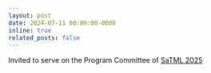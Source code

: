 ```yaml
---
layout: post
date: 2024-07-11 00:00:00-0000
inline: true
related_posts: false
---
```


Invited to serve on the Program Committee of [SaTML 2025](https://satml.org/)
